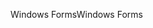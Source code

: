 <span data-ttu-id="86ce3-101">Windows Forms</span><span class="sxs-lookup"><span data-stu-id="86ce3-101">Windows Forms</span></span>